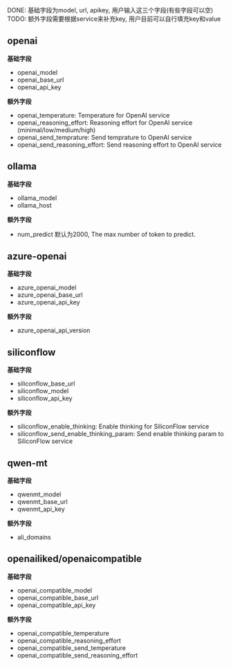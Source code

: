 DONE: 基础字段为model, url, apikey, 用户输入这三个字段(有些字段可以空)
TODO: 额外字段需要根据service来补充key, 用户目前可以自行填充key和value

## openai

**基础字段**

- openai_model
- openai_base_url
- openai_api_key

**额外字段**

- openai_temperature: Temperature for OpenAI service
- openai_reasoning_effort: Reasoning effort for OpenAI service (minimal/low/medium/high)
- openai_send_temprature: Send temprature to OpenAI service
- openai_send_reasoning_effort: Send reasoning effort to OpenAI service

## ollama

**基础字段**

- ollama_model
- ollama_host

**额外字段**

- num_predict
  默认为2000, The max number of token to predict.

## azure-openai

**基础字段**

- azure_openai_model
- azure_openai_base_url
- azure_openai_api_key

**额外字段**

- azure_openai_api_version

## siliconflow

**基础字段**

- siliconflow_base_url
- siliconflow_model
- siliconflow_api_key

**额外字段**

- siliconflow_enable_thinking: Enable thinking for SiliconFlow service
- siliconflow_send_enable_thinking_param: Send enable thinking param to SiliconFlow service

## qwen-mt

**基础字段**

- qwenmt_model
- qwenmt_base_url
- qwenmt_api_key

**额外字段**

- ali_domains

## openailiked/openaicompatible

**基础字段**

- openai_compatible_model
- openai_compatible_base_url
- openai_compatible_api_key

**额外字段**

- openai_compatible_temperature
- openai_compatible_reasoning_effort
- openai_compatible_send_temperature
- openai_compatible_send_reasoning_effort
